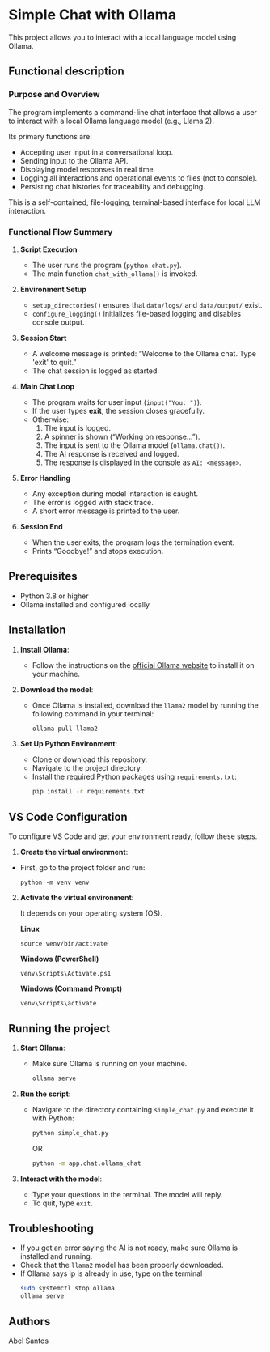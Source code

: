 # Simple Chat with Ollama

This project allows you to interact with a local language model using Ollama.

## Functional description

### Purpose and Overview

The program implements a command-line chat interface that allows a user to interact with a local Ollama language model (e.g., Llama 2).

Its primary functions are:
- Accepting user input in a conversational loop.
- Sending input to the Ollama API.
- Displaying model responses in real time.
- Logging all interactions and operational events to files (not to console).
- Persisting chat histories for traceability and debugging.

This is a self-contained, file-logging, terminal-based interface for local LLM interaction.

### Functional Flow Summary

1. **Script Execution**
   - The user runs the program (`python chat.py`).
   - The main function `chat_with_ollama()` is invoked.

2. **Environment Setup**
   - `setup_directories()` ensures that `data/logs/` and `data/output/` exist.
   - `configure_logging()` initializes file-based logging and disables console output.

3. **Session Start**
   - A welcome message is printed: “Welcome to the Ollama chat. Type 'exit' to quit.”
   - The chat session is logged as started.

4. **Main Chat Loop**
   - The program waits for user input (`input("You: ")`).
   - If the user types **exit**, the session closes gracefully.
   - Otherwise:
     1. The input is logged.
     2. A spinner is shown (“Working on response…”).
     3. The input is sent to the Ollama model (`ollama.chat()`).
     4. The AI response is received and logged.
     5. The response is displayed in the console as `AI: <message>`.

5. **Error Handling**
   - Any exception during model interaction is caught.
   - The error is logged with stack trace.
   - A short error message is printed to the user.

6. **Session End**
   - When the user exits, the program logs the termination event.
   - Prints “Goodbye!” and stops execution.



## Prerequisites

- Python 3.8 or higher  
- Ollama installed and configured locally

## Installation

1. **Install Ollama**:
   - Follow the instructions on the [official Ollama website](https://ollama.ai) to install it on your machine.

2. **Download the model**:
   - Once Ollama is installed, download the `llama2` model by running the following command in your terminal:
     ```bash
     ollama pull llama2
     ```

3. **Set Up Python Environment**:
   - Clone or download this repository.
   - Navigate to the project directory.
   - Install the required Python packages using `requirements.txt`:
     ```bash
     pip install -r requirements.txt
     ```

## VS Code Configuration

To configure VS Code and get your environment ready, follow these steps.

1. **Create the virtual environment**:

  - First, go to the project folder and run:
    ```
    python -m venv venv
    ```

2. **Activate the virtual environment**:

   It depends on your operating system (OS).

      **Linux**

      ```
      source venv/bin/activate
      ```

      **Windows (PowerShell)**

      ```
      venv\Scripts\Activate.ps1
      ```

      **Windows (Command Prompt)**

      ```
      venv\Scripts\activate
      ```

## Running the project

1. **Start Ollama**:
   - Make sure Ollama is running on your machine.
     ```bash
     ollama serve
     ```

2. **Run the script**:
   - Navigate to the directory containing `simple_chat.py` and execute it with Python:
     ```bash
     python simple_chat.py
     ```

     OR

     ```bash
     python -m app.chat.ollama_chat
     ```

3. **Interact with the model**:
   - Type your questions in the terminal. The model will reply.
   - To quit, type `exit`.

## Troubleshooting

- If you get an error saying the AI is not ready, make sure Ollama is installed and running.
- Check that the `llama2` model has been properly downloaded.
- If Ollama says ip is already in use, type on the terminal
     ```bash
     sudo systemctl stop ollama
     ollama serve
     ```

## Authors

Abel Santos